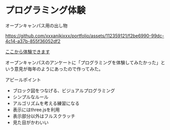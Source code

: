 # プログラミング体験
オープンキャンパス用の出し物


https://github.com/xxxanikixxx/portfolio/assets/112359121/f2be6990-99dc-4c14-a37b-855f36052df2


[ここから体験できます](https://www.cis.nagasaki-u.ac.jp/progExpV2/)

オープンキャンパスのアンケートに「プログラミングを体験してみたかった」という意見が毎年のようにあったので作ってみた。

アピールポイント
- ブロック図をつなげる、ビジュアルプログラミング
- シンプルなルール
- アルゴリズムを考える練習になる
- 表示にはthree.jsを利用
- 表示部分以外はフルスクラッチ
- 見た目がかわいい

